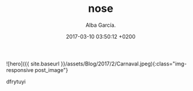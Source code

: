 ﻿---
layout: post
title:  "nose"
date:   2017-03-10 03:50:12 +0200
categories: actividade
author: Alba García.
---

![hero]({{ site.baseurl }}/assets/Blog/2017/2/Carnaval.jpeg){:class="img-responsive post_image"}
<br>

dfrytuyi